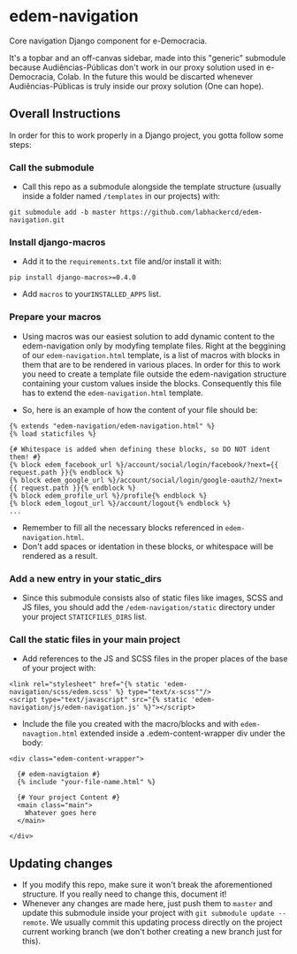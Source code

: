 # edem-navigation
Core navigation Django component for e-Democracia.

It's a topbar and an off-canvas sidebar, made into this "generic" submodule because Audiências-Públicas don't work in our proxy solution used in e-Democracia, Colab. In the future this would be discarted whenever Audiências-Públicas is truly inside our proxy solution (One can hope).


## Overall Instructions
In order for this to work properly in a Django project, you gotta follow some steps:

### Call the submodule 
- Call this repo as a submodule alongside the template structure (usually inside a folder named `/templates` in our projects) with:
```
git submodule add -b master https://github.com/labhackercd/edem-navigation.git
```

### Install django-macros
- Add it to the `requirements.txt` file and/or install it with:
```
pip install django-macros>=0.4.0
```
- Add `macros` to your`INSTALLED_APPS` list.

### Prepare your macros
- Using macros was our easiest solution to add dynamic content to the edem-navigation only by modyfing template files.
Right at the beggining of our `edem-navigation.html` template, is a list of macros with blocks in them that are to be rendered in various places. In order for this to work you need to create a template file outside the edem-navigation structure containing your custom values inside the blocks. Consequently this file has to extend the `edem-navigation.html` template.

- So, here is an example of how the content of your file should be:
```django
{% extends "edem-navigation/edem-navigation.html" %}
{% load staticfiles %}

{# Whitespace is added when defining these blocks, so DO NOT ident them! #}
{% block edem_facebook_url %}/account/social/login/facebook/?next={{ request.path }}{% endblock %}
{% block edem_google_url %}/account/social/login/google-oauth2/?next={{ request.path }}{% endblock %}
{% block edem_profile_url %}/profile{% endblock %}
{% block edem_logout_url %}/account/logout{% endblock %}
...
```
- Remember to fill all the necessary blocks referenced in `edem-navigation.html`.
- Don't add spaces or identation in these blocks, or whitespace will be rendered as a result.

### Add a new entry in your static_dirs
- Since this submodule consists also of static files like images, SCSS and JS files, you should add the `/edem-navigation/static` directory under your project `STATICFILES_DIRS` list.

### Call the static files in your main project
- Add references to the JS and SCSS files in the proper places of the base of your project with:
```django
<link rel="stylesheet" href="{% static 'edem-navigation/scss/edem.scss' %} type="text/x-scss""/>
<script type="text/javascript" src="{% static 'edem-navigation/js/edem-navigation.js' %}"></script>
```
- Include the file you created with the macro/blocks and with `edem-navagtion.html` extended inside a .edem-content-wrapper div under the body:

```django
<div class="edem-content-wrapper">

  {# edem-navigtaion #}
  {% include "your-file-name.html" %}
 
  {# Your project Content #}
  <main class="main">
    Whatever goes here
  </main>

</div>
```


## Updating changes
- If you modify this repo, make sure it won't break the aforementioned structure. If you really need to change this, document it!
- Whenever any changes are made here, just push them to `master` and update this submodule inside your project with `git submodule update --remote`. We usually commit this updating process directly on the project current working branch (we don't bother creating a new branch just for this).

